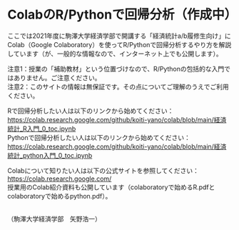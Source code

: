 # ColabのR/Pythonで回帰分析（作成中）
ここでは2021年度に駒澤大学経済学部で開講する「経済統計a/b履修生向け」にColab（Google Colaboratory）を使ってR/Pythonで回帰分析するやり方を解説しています（が、一般的な情報なので、インターネット上でも公開します）。

注意1：授業の「補助教材」という位置づけなので、R/Pythonの包括的な入門ではありません。ご注意ください。
<br>
注意2：このサイトの情報は無保証です。その点についてご理解のうえでご利用ください。

Rで回帰分析したい人は以下のリンクから始めてください：<br>
https://colab.research.google.com/github/koiti-yano/colab/blob/main/経済統計_R入門_0_toc.ipynb
<br>
Pythonで回帰分析したい人は以下のリンクから始めてください：<br>
https://colab.research.google.com/github/koiti-yano/colab/blob/main/経済統計_python入門_0_toc.ipynb

Colabについて知りたい人は以下の公式サイトを参照してください：<br>
https://colab.research.google.com/<br>授業用のColab紹介資料も公開しています（colaboratoryで始めるR.pdfとcolaboratoryで始めるpython.pdf）。

<br>（駒澤大学経済学部　矢野浩一）
